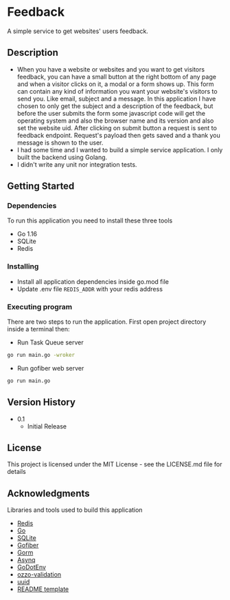 # Feedback

A simple service to get websites' users feedback.

## Description

- When you have a website or websites and you want to get visitors feedback, you can have a small button at the right bottom of any page and when a visitor clicks on it, a modal or a form shows up. This form can contain any kind of information you want your website's visitors to send you. Like email, subject and a message. In this application I have chosen to only get the subject and a description of the feedback, but before the user submits the form some javascript code will get the operating system and also the browser name and its version and also set the website uid. After clicking on submit button a request is sent to feedback endpoint. Request's payload then gets saved and a thank you message is shown to the user.
- I had some time and I wanted to build a simple service application. I only built the backend using Golang.
- I didn't write any unit nor integration tests.

## Getting Started

### Dependencies

To run this application you need to install these three tools

* Go 1.16
* SQLite
* Redis

### Installing

* Install all application dependencies inside go.mod file
* Update .env file `REDIS_ADDR` with your redis address 

### Executing program

There are two steps to run the application. First open project directory inside a terminal then:
* Run Task Queue server
``` bash
go run main.go -wroker
```
* Run gofiber web server
``` bash
go run main.go
```

## Version History

* 0.1
    * Initial Release

## License

This project is licensed under the MIT License - see the LICENSE.md file for details

## Acknowledgments

Libraries and tools used to build this application
* [Redis](https://github.com/redis/redis)
* [Go](https://github.com/golang/go)
* [SQLite](https://github.com/sqlite/sqlite)
* [Gofiber](https://github.com/gofiber/fiber)
* [Gorm](https://github.com/go-gorm/gorm)
* [Asynq](https://github.com/hibiken/asynq)
* [GoDotEnv](github.com/joho/godotenv)
* [ozzo-validation](github.com/go-ozzo/ozzo-validation)
* [uuid](github.com/google/uuid)
* [README template](https://gist.github.com/DomPizzie/7a5ff55ffa9081f2de27c315f5018afc)

